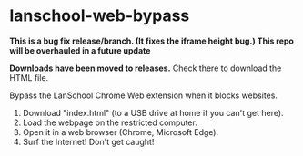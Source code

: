 # lanschool-web-bypass
**This is a bug fix release/branch. (It fixes the iframe height bug.) This repo will be overhauled in a future update**

**Downloads have been moved to releases.** Check there to download the HTML file.

Bypass the LanSchool Chrome Web extension when it blocks websites.
1. Download "index.html" (to a USB drive at home if you can't get here).
2. Load the webpage on the restricted computer.
3. Open it in a web browser (Chrome, Microsoft Edge).
4. Surf the Internet! Don't get caught!
